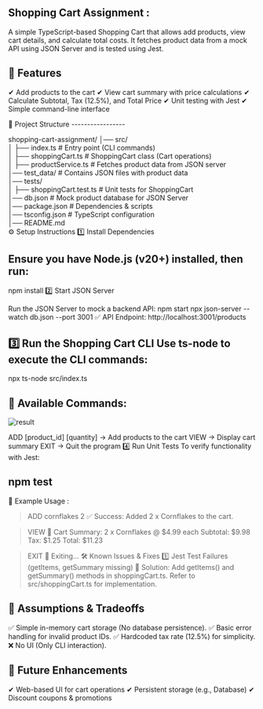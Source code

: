 Shopping Cart Assignment :
-------------------------
A simple TypeScript-based Shopping Cart that allows add products, view cart details, and calculate total costs.
It fetches product data from a mock API using JSON Server and is tested using Jest.

📌 Features
------------
✔ Add products to the cart
✔ View cart summary with price calculations
✔ Calculate Subtotal, Tax (12.5%), and Total Price
✔ Unit testing with Jest
✔ Simple command-line interface

📂 Project Structure
    -----------------

shopping-cart-assignment/
│── src/  
│   ├── index.ts          # Entry point (CLI commands)  
│   ├── shoppingCart.ts   # ShoppingCart class (Cart operations)  
│   ├── productService.ts # Fetches product data from JSON server  
│── test_data/            # Contains JSON files with product data  
│── tests/  
│   ├── shoppingCart.test.ts # Unit tests for ShoppingCart  
│── db.json               # Mock product database for JSON Server  
│── package.json          # Dependencies & scripts  
│── tsconfig.json         # TypeScript configuration  
│── README.md            
⚙️ Setup Instructions
1️⃣ Install Dependencies

Ensure you have Node.js (v20+) installed, then run:
--------------------------------------------------


npm install
2️⃣ Start JSON Server

Run the JSON Server to mock a backend API:
npm start
npx json-server --watch db.json --port 3001
✅ API Endpoint: http://localhost:3001/products

3️⃣ Run the Shopping Cart CLI
Use ts-node to execute the CLI commands:
----------------------------------------
npx ts-node src/index.ts

📌 Available Commands:
------------------------
![result](https://github.com/user-attachments/assets/44990dea-b76d-4d76-9307-1c96a5f6a440)


ADD [product_id] [quantity] → Add products to the cart
VIEW → Display cart summary
EXIT → Quit the program
4️⃣ Run Unit Tests
To verify functionality with Jest:


npm test
------------
🧪 Example Usage :
 

> ADD cornflakes 2
✅ Success: Added 2 x Cornflakes to the cart.

> VIEW
🛒 Cart Summary:
2 x Cornflakes @ $4.99 each
Subtotal: $9.98
Tax: $1.25
Total: $11.23

> EXIT
👋 Exiting...
🛠 Known Issues & Fixes
1️⃣ Jest Test Failures (getItems, getSummary missing)
🔹 Solution: Add getItems() and getSummary() methods in shoppingCart.ts.
Refer to src/shoppingCart.ts for implementation.

📌 Assumptions & Tradeoffs
   --------------------------
✅ Simple in-memory cart storage (No database persistence).
✅ Basic error handling for invalid product IDs.
✅ Hardcoded tax rate (12.5%) for simplicity.
❌ No UI (Only CLI interaction).

🚀 Future Enhancements
   ---------------------
✔ Web-based UI for cart operations
✔ Persistent storage (e.g., Database)
✔ Discount coupons & promotions
